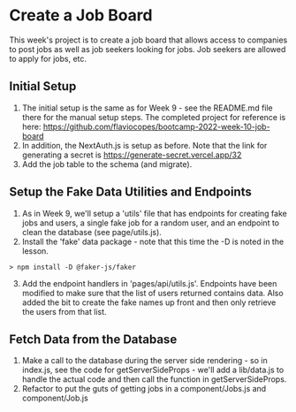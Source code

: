 # Create a Job Board

This week's project is to create a job board that allows access to companies to post jobs as well as job seekers looking for jobs. Job seekers are allowed to apply for jobs, etc.

## Initial Setup

1. The initial setup is the same as for Week 9 - see the README.md file there for the manual setup steps. The completed project for reference is here: https://github.com/flaviocopes/bootcamp-2022-week-10-job-board
2. In addition, the NextAuth.js is setup as before. Note that the link for generating a secret is https://generate-secret.vercel.app/32
3. Add the job table to the schema (and migrate).

## Setup the Fake Data Utilities and Endpoints

1. As in Week 9, we'll setup a 'utils' file that has endpoints for creating fake jobs and users, a single fake job for a random user, and an endpoint to clean the database (see page/utils.js).
2. Install the 'fake' data package - note that this time the -D is noted in the lesson.

```
> npm install -D @faker-js/faker
```

3. Add the endpoint handlers in 'pages/api/utils.js'. Endpoints have been modified to make sure that the list of users returned contains data. Also added the bit to create the fake names up front and then only retrieve the users from that list.

## Fetch Data from the Database

1. Make a call to the database during the server side rendering - so in index.js, see the code for getServerSideProps - we'll add a lib/data.js to handle the actual code and then call the function in getServerSideProps.
2. Refactor to put the guts of getting jobs in a component/Jobs.js and component/Job.js
